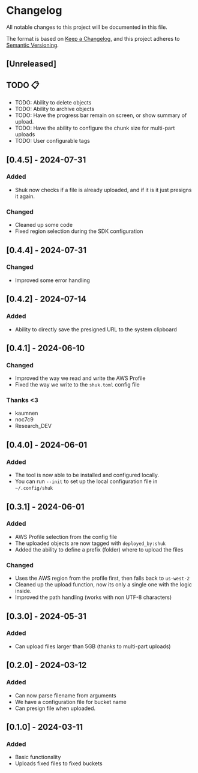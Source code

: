 # Changelog

All notable changes to this project will be documented in this file.

The format is based on [Keep a Changelog](https://keepachangelog.com/en/1.0.0/),
and this project adheres to [Semantic Versioning](https://semver.org/spec/v2.0.0.html).

## [Unreleased]

## TODO 📋

- TODO: Ability to delete objects
- TODO: Ability to archive objects
- TODO: Have the progress bar remain on screen, or show summary of upload.
- TODO: Have the ability to configure the chunk size for multi-part uploads
- TODO: User configurable tags

## [0.4.5] - 2024-07-31
### Added
- Shuk now checks if a file is already uploaded, and if it is it just presigns it again.

### Changed
- Cleaned up some code
- Fixed region selection during the SDK configuration

## [0.4.4] - 2024-07-31
### Changed
- Improved some error handling

## [0.4.2] - 2024-07-14
### Added
- Ability to directly save the presigned URL to the system clipboard

## [0.4.1] - 2024-06-10
### Changed
- Improved the way we read and write the AWS Profile
- Fixed the way we write to the `shuk.toml` config file

### Thanks <3
- kaumnen
- noc7c9
- Research_DEV

## [0.4.0] - 2024-06-01
### Added
- The tool is now able to be installed and configured locally.
- You can run `--init` to set up the local configuration file in `~/.config/shuk`


## [0.3.1] - 2024-06-01
### Added
- AWS Profile selection from the config file
- The uploaded objects are now tagged with `deployed_by:shuk`
- Added the ability to define a prefix (folder) where to upload the files

### Changed
- Uses the AWS region from the profile first, then falls back to `us-west-2`
- Cleaned up the upload function, now its only a single one with the logic inside.
- Improved the path handling (works with non UTF-8 characters)

## [0.3.0] - 2024-05-31
### Added
- Can upload files larger than 5GB (thanks to multi-part uploads)

## [0.2.0] - 2024-03-12
### Added
- Can now parse filename from arguments
- We have a configuration file for bucket name
- Can presign file when uploaded.

## [0.1.0] - 2024-03-11
### Added
- Basic functionality
- Uploads fixed files to fixed buckets
